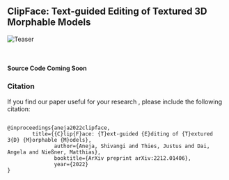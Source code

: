 ## ClipFace: Text-guided Editing of Textured 3D Morphable Models

![Teaser](./docs/teaser.gif)

<br>


#### Source Code Coming Soon



### Citation

If you find our paper useful for your research , please include the following citation:

```

@inproceedings{aneja2022clipface,
    	title={{C}lip{F}ace: {T}ext-guided {E}diting of {T}extured 3{D} {M}orphable {M}odels},
               author={Aneja, Shivangi and Thies, Justus and Dai, Angela and Nießner, Matthias},
               booktitle={ArXiv preprint arXiv:2212.01406},
               year={2022}
}
```

</br>

<!--  Contact Us

If you have questions regarding the dataset or code, please email us at shivangi.aneja@tum.de. We will get back to you as soon as possible. -->
